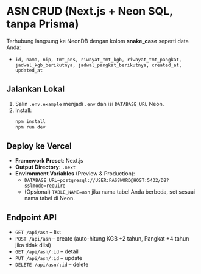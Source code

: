 # ASN CRUD (Next.js + Neon SQL, tanpa Prisma)

Terhubung langsung ke NeonDB dengan kolom **snake_case** seperti data Anda:
- `id, nama, nip, tmt_pns, riwayat_tmt_kgb, riwayat_tmt_pangkat, jadwal_kgb_berikutnya, jadwal_pangkat_berikutnya, created_at, updated_at`

## Jalankan Lokal
1. Salin `.env.example` menjadi `.env` dan isi `DATABASE_URL` Neon.
2. Install:
   ```bash
   npm install
   npm run dev
   ```

## Deploy ke Vercel
- **Framework Preset**: Next.js
- **Output Directory**: `.next`
- **Environment Variables** (Preview & Production):
  - `DATABASE_URL=postgresql://USER:PASSWORD@HOST:5432/DB?sslmode=require`
  - (Opsional) `TABLE_NAME=asn` jika nama tabel Anda berbeda, set sesuai nama tabel di Neon.

## Endpoint API
- `GET /api/asn` – list
- `POST /api/asn` – create (auto-hitung KGB +2 tahun, Pangkat +4 tahun jika tidak diisi)
- `GET /api/asn/:id` – detail
- `PUT /api/asn/:id` – update
- `DELETE /api/asn/:id` – delete
